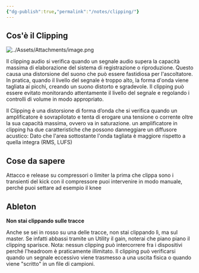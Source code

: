 ```yaml
---
{"dg-publish":true,"permalink":"/notes/clipping/"}
---
```



## Cos'è il Clipping

![../Assets/Attachments/image.png](/img/user/Assets/Attachments/image.png)

Il clipping audio si verifica quando un segnale audio supera la capacità massima di elaborazione del sistema di registrazione o riproduzione. Questo causa una distorsione del suono che può essere fastidiosa per l'ascoltatore. In pratica, quando il livello del segnale è troppo alto, la forma d'onda viene tagliata ai picchi, creando un suono distorto e sgradevole. Il clipping può essere evitato monitorando attentamente il livello del segnale e regolando i controlli di volume in modo appropriato.

Il Clipping è una distorsione di forma d’onda che si verifica quando un amplificatore è sovrapilotato e tenta di erogare una tensione o corrente oltre la sua capacità massima, ovvero va in saturazione. un amplificatore in clipping ha due caratteristiche che possono danneggiare un diffusore acustico: Dato che l'area sottostante l'onda tagliata è maggiore rispetto a quella integra (RMS, LUFS)


## Cose da sapere

Attacco e release su compressori o limiter la prima che clippa sono i transienti del kick con il compressore puoi intervenire in modo manuale, perché puoi settare ad esempio il knee


## Ableton

**Non stai clippando sulle tracce**

Anche se sei in rosso su una delle tracce, non stai clippando lì, ma sul master. Se infatti abbassi tramite un Utility il gain, noterai che piano piano il clipping sparisce.
Nota: nessun clipping può intercorrere fra i dispositivi perché l'headroom è praticamente illimitato. Il clipping può verificarsi quando un segnale eccessivo viene trasmesso a una uscita fisica o quando viene "scritto" in un file di campioni.
